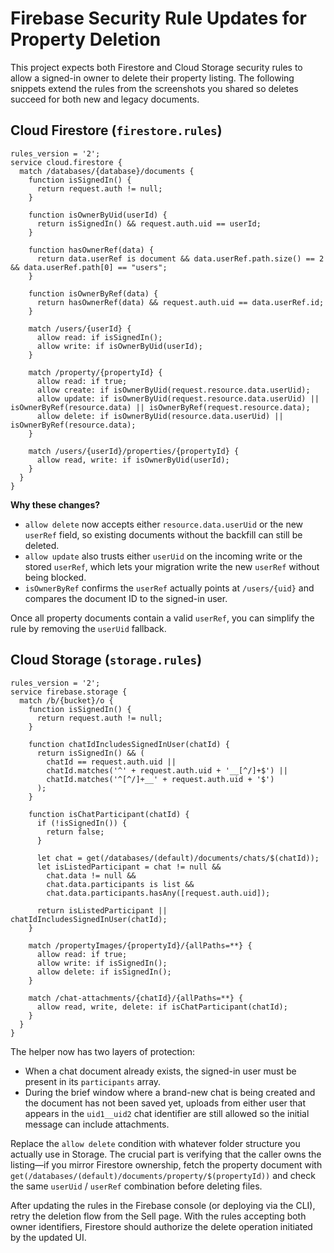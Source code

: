 # Firebase Security Rule Updates for Property Deletion

This project expects both Firestore and Cloud Storage security rules to allow a signed-in owner to delete their property listing. The following snippets extend the rules from the screenshots you shared so deletes succeed for both new and legacy documents.

## Cloud Firestore (`firestore.rules`)

```rules
rules_version = '2';
service cloud.firestore {
  match /databases/{database}/documents {
    function isSignedIn() {
      return request.auth != null;
    }

    function isOwnerByUid(userId) {
      return isSignedIn() && request.auth.uid == userId;
    }

    function hasOwnerRef(data) {
      return data.userRef is document && data.userRef.path.size() == 2 && data.userRef.path[0] == "users";
    }

    function isOwnerByRef(data) {
      return hasOwnerRef(data) && request.auth.uid == data.userRef.id;
    }

    match /users/{userId} {
      allow read: if isSignedIn();
      allow write: if isOwnerByUid(userId);
    }

    match /property/{propertyId} {
      allow read: if true;
      allow create: if isOwnerByUid(request.resource.data.userUid);
      allow update: if isOwnerByUid(request.resource.data.userUid) || isOwnerByRef(resource.data) || isOwnerByRef(request.resource.data);
      allow delete: if isOwnerByUid(resource.data.userUid) || isOwnerByRef(resource.data);
    }

    match /users/{userId}/properties/{propertyId} {
      allow read, write: if isOwnerByUid(userId);
    }
  }
}
```

**Why these changes?**

* `allow delete` now accepts either `resource.data.userUid` or the new `userRef` field, so existing documents without the backfill can still be deleted.
* `allow update` also trusts either `userUid` on the incoming write or the stored `userRef`, which lets your migration write the new `userRef` without being blocked.
* `isOwnerByRef` confirms the `userRef` actually points at `/users/{uid}` and compares the document ID to the signed-in user.

Once all property documents contain a valid `userRef`, you can simplify the rule by removing the `userUid` fallback.

## Cloud Storage (`storage.rules`)

```rules
rules_version = '2';
service firebase.storage {
  match /b/{bucket}/o {
    function isSignedIn() {
      return request.auth != null;
    }

    function chatIdIncludesSignedInUser(chatId) {
      return isSignedIn() && (
        chatId == request.auth.uid ||
        chatId.matches('^' + request.auth.uid + '__[^/]+$') ||
        chatId.matches('^[^/]+__' + request.auth.uid + '$')
      );
    }

    function isChatParticipant(chatId) {
      if (!isSignedIn()) {
        return false;
      }

      let chat = get(/databases/(default)/documents/chats/$(chatId));
      let isListedParticipant = chat != null &&
        chat.data != null &&
        chat.data.participants is list &&
        chat.data.participants.hasAny([request.auth.uid]);

      return isListedParticipant || chatIdIncludesSignedInUser(chatId);
    }

    match /propertyImages/{propertyId}/{allPaths=**} {
      allow read: if true;
      allow write: if isSignedIn();
      allow delete: if isSignedIn();
    }

    match /chat-attachments/{chatId}/{allPaths=**} {
      allow read, write, delete: if isChatParticipant(chatId);
    }
  }
}
```

The helper now has two layers of protection:

* When a chat document already exists, the signed-in user must be present in its `participants` array.
* During the brief window where a brand-new chat is being created and the document has not been saved yet, uploads from either user that appears in the `uid1__uid2` chat identifier are still allowed so the initial message can include attachments.

Replace the `allow delete` condition with whatever folder structure you actually use in Storage. The crucial part is verifying that the caller owns the listing—if you mirror Firestore ownership, fetch the property document with `get(/databases/(default)/documents/property/$(propertyId))` and check the same `userUid` / `userRef` combination before deleting files.

After updating the rules in the Firebase console (or deploying via the CLI), retry the deletion flow from the Sell page. With the rules accepting both owner identifiers, Firestore should authorize the delete operation initiated by the updated UI.
